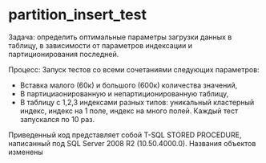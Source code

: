 # partition_insert_test

Задача: определить оптимальные параметры загрузки данных в таблицу, в зависимости от параметров индексации и партиционирования последней.

Процесс: 
Запуск тестов со всеми сочетаниями следующих параметров:
 - Вставка малого (60к) и большого (600к) количества значений,
 - В партициаонированную и непартиционированную таблицу,
 - В таблицу с 1,2,3 индексами разных типов: уникальный кластерный индекс, индекс на 1 поле, индекс на много полей.
Каждый тест запускался по 10 раз. 


Приведенный код представляет собой T-SQL STORED PROCEDURE, написанный под SQL Server 2008 R2 (10.50.4000.0). Названия объектов изменены